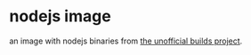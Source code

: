 # nodejs image

an image with nodejs binaries from [the unofficial builds project](https://github.com/nodejs/unofficial-builds/).
